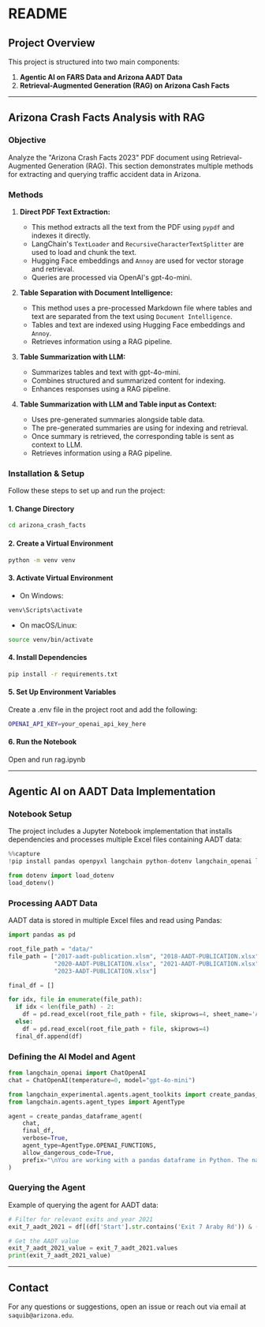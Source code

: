 # README

## Project Overview
This project is structured into two main components:

1. **Agentic AI on FARS Data and Arizona AADT Data**
2. **Retrieval-Augmented Generation (RAG) on Arizona Cash Facts**

---

## Arizona Crash Facts Analysis with RAG
### **Objective**
Analyze the "Arizona Crash Facts 2023" PDF document using Retrieval-Augmented Generation (RAG). This section demonstrates multiple methods for extracting and querying traffic accident data in Arizona.

### **Methods**
1. **Direct PDF Text Extraction:**
   - This method extracts all the text from the PDF using `pypdf` and indexes it directly.
   - LangChain's `TextLoader` and `RecursiveCharacterTextSplitter` are used to load and chunk the text.
   - Hugging Face embeddings and `Annoy` are used for vector storage and retrieval.
   - Queries are processed via OpenAI's gpt-4o-mini.
   
2. **Table Separation with Document Intelligence:**
   - This method uses a pre-processed Markdown file where tables and text are separated from the text using `Document Intelligence`.
   - Tables and text are indexed using Hugging Face embeddings and `Annoy`.
   - Retrieves information using a RAG pipeline.

3. **Table Summarization with LLM:**
   - Summarizes tables and text with gpt-4o-mini.
   - Combines structured and summarized content for indexing.
   - Enhances responses using a RAG pipeline.

4. **Table Summarization with LLM and Table input as Context:**
   - Uses pre-generated summaries alongside table data.
   - The pre-generated summaries are using for indexing and retrieval.
   - Once summary is retrieved, the corresponding table is sent as context to LLM.
   - Retrieves information using a RAG pipeline.
   
### **Installation & Setup**

Follow these steps to set up and run the project:

#### 1. Change Directory
```bash
cd arizona_crash_facts
```

#### 2. Create a Virtual Environment
```bash
python -m venv venv
```

#### 3. Activate Virtual Environment
   - On Windows:
   ```bash
   venv\Scripts\activate
   ```

   - On macOS/Linux:
   ```bash
   source venv/bin/activate
   ```

#### 4. Install Dependencies
```bash
pip install -r requirements.txt
```

#### 5. Set Up Environment Variables
Create a .env file in the project root and add the following:
```bash
OPENAI_API_KEY=your_openai_api_key_here
```

#### 6. Run the Notebook
Open and run rag.ipynb

---

## Agentic AI on AADT Data Implementation

### **Notebook Setup**
The project includes a Jupyter Notebook implementation that installs dependencies and processes multiple Excel files containing AADT data:

```python
%%capture
!pip install pandas openpyxl langchain python-dotenv langchain_openai langchain_experimental tabulate

from dotenv import load_dotenv
load_dotenv()
```

### **Processing AADT Data**
AADT data is stored in multiple Excel files and read using Pandas:

```python
import pandas as pd

root_file_path = "data/"
file_path = ["2017-aadt-publication.xlsm", "2018-AADT-PUBLICATION.xlsx", "2019-AADT-PUBLICATION.xlsx",
             "2020-AADT-PUBLICATION.xlsx", "2021-AADT-PUBLICATION.xlsx", "2022-AADT-PUBLICATION.xlsx",
             "2023-AADT-PUBLICATION.xlsx"]

final_df = []

for idx, file in enumerate(file_path):
  if idx < len(file_path) - 2:
    df = pd.read_excel(root_file_path + file, skiprows=4, sheet_name='ALL MAINLINE SECTIONS')
  else:
    df = pd.read_excel(root_file_path + file, skiprows=4)
  final_df.append(df)
```

### **Defining the AI Model and Agent**

```python
from langchain_openai import ChatOpenAI
chat = ChatOpenAI(temperature=0, model="gpt-4o-mini")

from langchain_experimental.agents.agent_toolkits import create_pandas_dataframe_agent
from langchain.agents.agent_types import AgentType

agent = create_pandas_dataframe_agent(
    chat,
    final_df,
    verbose=True,
    agent_type=AgentType.OPENAI_FUNCTIONS,
    allow_dangerous_code=True,
    prefix="\nYou are working with a pandas dataframe in Python. The name of the dataframe is `df`. Make sure you do every possible thing to answer the user's query. If still you feel there might be some issue with the query, let the user know along with a small solve.",
)
```

### **Querying the Agent**
Example of querying the agent for AADT data:

```python
# Filter for relevant exits and year 2021
exit_7_aadt_2021 = df[(df['Start'].str.contains('Exit 7 Araby Rd')) & (df['End'].str.contains('Exit 3 SR 280 / Avenue 3E'))]['AADT 2021']

# Get the AADT value
exit_7_aadt_2021_value = exit_7_aadt_2021.values
print(exit_7_aadt_2021_value)
```

---

## Contact
For any questions or suggestions, open an issue or reach out via email at `saquib@arizona.edu`. 

